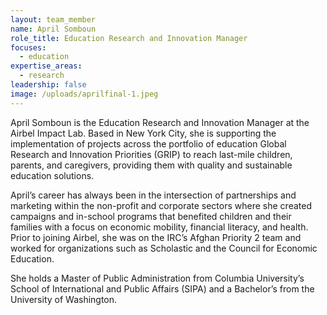 ```yaml
---
layout: team_member
name: April Somboun
role_title: Education Research and Innovation Manager
focuses:
  - education
expertise_areas:
  - research
leadership: false
image: /uploads/aprilfinal-1.jpeg
---
```

April Somboun is the Education Research and Innovation Manager at the Airbel Impact Lab. Based in New York City, she is supporting the implementation of projects across the portfolio of education Global Research and Innovation Priorities (GRIP) to reach last-mile children, parents, and caregivers, providing them with quality and sustainable education solutions.

April’s career has always been in the intersection of partnerships and marketing within the non-profit and corporate sectors where she created campaigns and in-school programs that benefited children and their families with a focus on economic mobility, financial literacy, and health. Prior to joining Airbel, she was on the IRC’s Afghan Priority 2 team and worked for organizations such as Scholastic and the Council for Economic Education.

She holds a Master of Public Administration from Columbia University’s School of International and Public Affairs (SIPA) and a Bachelor’s from the University of Washington.